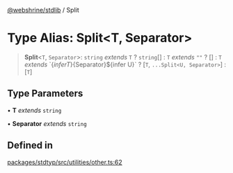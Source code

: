 [@webshrine/stdlib](../globals.md) / Split

# Type Alias: Split\<T, Separator\>

> **Split**\<`T`, `Separator`\>: `string` *extends* `T` ? `string`[] : `T` *extends* `""` ? [] : `T` *extends* \`$\{infer T\}$\{Separator\}$\{infer U\}\` ? [`T`, `...Split<U, Separator>`] : [`T`]

## Type Parameters

• **T** *extends* `string`

• **Separator** *extends* `string`

## Defined in

[packages/stdtyp/src/utilities/other.ts:62](https://github.com/webshrine/webshrine/blob/8cedc3f2efca3108f17475a5ce8404715d0d24a5/packages/stdtyp/src/utilities/other.ts#L62)
